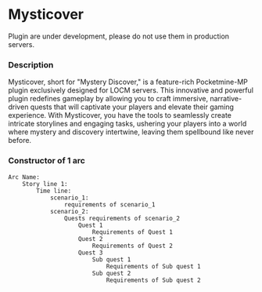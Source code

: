 # Mysticover
Plugin are under development, please do not use them in production servers.
### Description
Mysticover, short for "Mystery Discover," is a feature-rich Pocketmine-MP plugin exclusively designed for LOCM servers. This innovative and powerful plugin redefines gameplay by allowing you to craft immersive, narrative-driven quests that will captivate your players and elevate their gaming experience. With Mysticover, you have the tools to seamlessly create intricate storylines and engaging tasks, ushering your players into a world where mystery and discovery intertwine, leaving them spellbound like never before.

### Constructor of 1 arc 
```
Arc Name:
    Story line 1:
        Time line:
            scenario_1:
                requirements of scenario_1
            scenario_2:
                Quests requirements of scenario_2
                    Quest 1
                        Requirements of Quest 1
                    Quest 2
                        Requirements of Quest 2
                    Quest 3
                        Sub quest 1
                            Requirements of Sub quest 1
                        Sub quest 2
                            Requirements of Sub quest 2
       
```